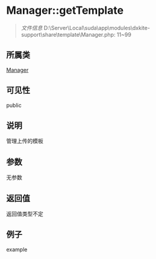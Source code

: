 # Manager::getTemplate



> *文件信息* D:\Server\Local\suda\app\modules\dxkite-support\share\template\Manager.php: 11~99

## 所属类 

[Manager](../Manager.md)

## 可见性

 public 

## 说明

管理上传的模板


## 参数


无参数


## 返回值

返回值类型不定


## 例子

example
